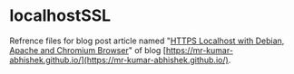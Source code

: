 # localhostSSL

Refrence files for blog post article named "[HTTPS Localhost with Debian, Apache and Chromium Browser](https://mr-kumar.tk/blog/2020/04/04/https-localhost-with-debian-apache-and-chromium-browser)" of blog [https://mr-kumar-abhishek.github.io/](https://mr-kumar-abhishek.github.io/).
